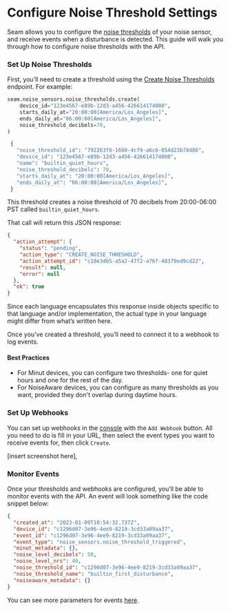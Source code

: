 # Configure Noise Threshold Settings

Seam allows you to configure the [noise thresholds](https://www.notion.so/Noise-Sensor-Concept-Guide-16ff6ca472cf47e1ae950a52f2123d5e?pvs=21) of your noise sensor, and receive events when a disturbance is detected. This guide will walk you through how to configure noise thresholds with the API.

### Set Up Noise Thresholds

First, you’ll need to create a threshold using the [Create Noise Thresholds](https://docs.seam.co/latest/api-clients/noise-sensors/create-noise-threshold) endpoint. For example:

```python
seam.noise_sensors.noise_thresholds.create(
    device_id="123e4567-e89b-12d3-a456-426614174000",
    starts_daily_at="20:00:00[America/Los_Angeles]",
    ends_daily_at="06:00:00[America/Los_Angeles]",
    noise_threshold_decibels=70,
)

 {
   "noise_threshold_id": "792263f8-1660-4cf9-a6c6-054d23b78d86",
   "device_id": "123e4567-e89b-12d3-a456-426614174000",
   "name": "builtin_quiet_hours",
   "noise_threshold_decibels": 70,
   "starts_daily_at": "20:00:00[America/Los_Angeles]",
   "ends_daily_at": "06:00:00[America/Los_Angeles]",
 }
```

This threshold creates a noise threshold of 70 decibels from 20:00-06:00 PST called `builtin_quiet_hours`.

That call will return this JSON response:

```json
{
  "action_attempt": {
    "status": "pending",
    "action_type": "CREATE_NOISE_THRESHOLD",
    "action_attempt_id": "c10e3db5-a5a2-47f2-a76f-48379ed9cd22",
    "result": null,
    "error": null
  },
  "ok": true
}
```

Since each language encapsulates this response inside objects specific to that language and/or implementation, the actual type in your language might differ from what’s written here.

Once you’ve created a threshold, you’ll need to connect it to a webhook to log events.

#### Best Practices

* For Minut devices, you can configure two thresholds- one for quiet hours and one for the rest of the day.
* For NoiseAware devices, you can configure as many thresholds as you want, provided they don't overlap during daytime hours.

### Set Up Webhooks

You can set up webhooks in the [console](https://console.seam.co/workspaces/\[:workspace\_id]/webhooks) with the `Add Webhook` button. All you need to do is fill in your URL, then select the event types you want to receive events for, then click `Create`.

\[insert screenshot here],

### Monitor Events

Once your thresholds and webhooks are configured, you’ll be able to monitor events with the API. An event will look something like the code snippet below:

```json
{
  "created_at": "2023-01-09T18:54:32.737Z",
  "device_id": "c1296d07-3e96-4ee9-8219-3cd33a09aa37",
  "event_id": "c1296d07-3e96-4ee9-8219-3cd33a09aa37",
  "event_type": "noise_sensors.noise_threshold_triggered",
  "minut_metadata": {},
  "noise_level_decibels": 50,
  "noise_level_nrs": 40,
  "noise_threshold_id": "c1296d07-3e96-4ee9-8219-3cd33a09aa37",
  "noise_threshold_name": "builtin_first_disturbance",
  "noiseaware_metadata": {}
}

```

You can see more parameters for events [here](https://docs.seam.co/latest/api-clients/noise-sensors).
